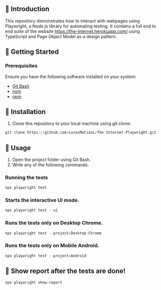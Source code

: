 ## 🔎 Introduction
This repository demonstrates how to interact with webpages using Playwright, a Node.js library for automating testing.
It contains a full end to end suite of the website https://the-internet.herokuapp.com/ using TypeScript and Page Object Model as a design pattern.

## 📄 Getting Started
### Prerequisites

Ensure you have the following software installed on your system:
- [Git Bash](https://git-scm.com/downloads)
- [nvm](https://github.com/nvm-sh/nvm?tab=readme-ov-file#installing-and-updating)
- [npm](https://docs.npmjs.com/downloading-and-installing-node-js-and-npm)

## 🔨 Installation
1. Clone this repository to your local machine using git clone:
```python
git clone https://github.com/LucasMatiasL/The-Internet-Playwright.git
```

## 🚀 Usage

1. Open the project folder using Git Bash.
2. Write any of the following commands.

### Running the tests
```python
npx playwright test
```

### Starts the interactive UI mode.
```python
npx playwright test --ui
```

### Runs the tests only on Desktop Chrome.
```python
npx playwright test --project=Desktop-Chrome
```

### Runs the tests only on Mobile Android.
```python
npx playwright test --project=Android
```

## 🧪 Show report after the tests are done!
```python
npx playwright show-report
```

